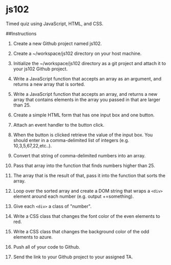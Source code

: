 # js102

Timed quiz using JavaScript, HTML, and CSS.

##Instructions

1. Create a new Github project named js102.
 
2. Create a ~/workspace/js102 directory on your host machine.
 
3. Initialize the ~/workspace/js102 directory as a git project and attach it to your js102 Github project.
   
4. Write a JavaScript function that accepts an array as an argument, and returns a new array that is sorted.
  
5. Write a JavaScript function that accepts an array, and returns a new array that contains elements in the array you 
  passed in that are larger than 25.

6. Create a simple HTML form that has one input box and one button.
  
7. Attach an event handler to the button click.

8. When the button is clicked retrieve the value of the input box. You should enter in a comma-delimited list of integers 
  (e.g. 10,3,5,67,22,etc..).

9. Convert that string of comma-delimited numbers into an array.

10. Pass that array into the function that finds numbers higher than 25.

11. The array that is the result of that, pass it into the function that sorts the array.

12. Loop over the sorted array and create a DOM string that wraps a `<div>` element around each number (e.g. output +=something).

13. Give each `<div>` a class of "number".

14. Write a CSS class that changes the font color of the even elements to red.

15. Write a CSS class that changes the background color of the odd elements to azure.
  
16. Push all of your code to Github.

17. Send the link to your Github project to your assigned TA.
